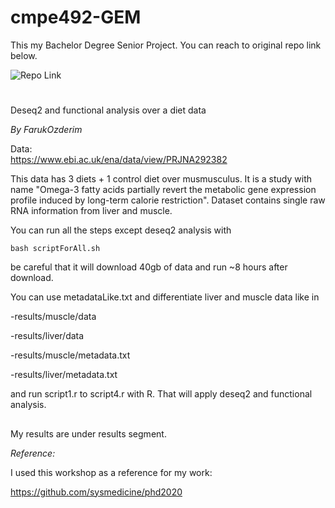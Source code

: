 # cmpe492-GEM

This my Bachelor Degree Senior Project. You can reach to original repo link below.

![Repo Link](https://github.com/FarukOzderim/cmpe492-GEM)

#

Deseq2 and functional analysis over a diet data  

_By FarukOzderim_  

Data:  
https://www.ebi.ac.uk/ena/data/view/PRJNA292382

This data has 3 diets + 1 control diet over musmusculus. It is a study with name "Omega-3 fatty acids partially revert the metabolic gene expression profile induced by long-term calorie restriction". Dataset contains single raw RNA information from liver and muscle.


You can run all the steps except deseq2 analysis with

```shell
bash scriptForAll.sh
```

be careful that it will download 40gb of data and run ~8 hours after download.

You can use metadataLike.txt and differentiate liver and muscle data like in 

-results/muscle/data

-results/liver/data

-results/muscle/metadata.txt

-results/liver/metadata.txt


and run script1.r to script4.r with R. That will apply deseq2 and functional analysis.


## 


My results are under results segment.


_Reference:_

I used this workshop as a reference for my work:

https://github.com/sysmedicine/phd2020